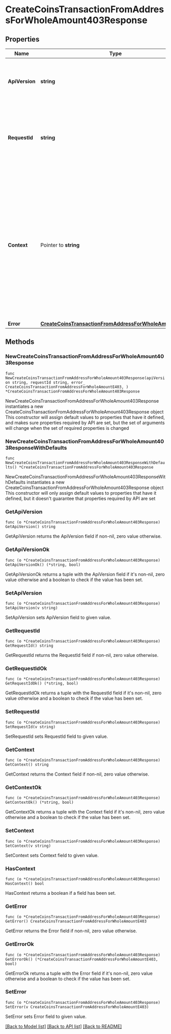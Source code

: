 # CreateCoinsTransactionFromAddressForWholeAmount403Response

## Properties

Name | Type | Description | Notes
------------ | ------------- | ------------- | -------------
**ApiVersion** | **string** | Specifies the version of the API that incorporates this endpoint. | 
**RequestId** | **string** | Defines the ID of the request. The &#x60;requestId&#x60; is generated by Crypto APIs and it&#39;s unique for every request. | 
**Context** | Pointer to **string** | In batch situations the user can use the context to correlate responses with requests. This property is present regardless of whether the response was successful or returned as an error. &#x60;context&#x60; is specified by the user. | [optional] 
**Error** | [**CreateCoinsTransactionFromAddressForWholeAmountE403**](CreateCoinsTransactionFromAddressForWholeAmountE403.md) |  | 

## Methods

### NewCreateCoinsTransactionFromAddressForWholeAmount403Response

`func NewCreateCoinsTransactionFromAddressForWholeAmount403Response(apiVersion string, requestId string, error_ CreateCoinsTransactionFromAddressForWholeAmountE403, ) *CreateCoinsTransactionFromAddressForWholeAmount403Response`

NewCreateCoinsTransactionFromAddressForWholeAmount403Response instantiates a new CreateCoinsTransactionFromAddressForWholeAmount403Response object
This constructor will assign default values to properties that have it defined,
and makes sure properties required by API are set, but the set of arguments
will change when the set of required properties is changed

### NewCreateCoinsTransactionFromAddressForWholeAmount403ResponseWithDefaults

`func NewCreateCoinsTransactionFromAddressForWholeAmount403ResponseWithDefaults() *CreateCoinsTransactionFromAddressForWholeAmount403Response`

NewCreateCoinsTransactionFromAddressForWholeAmount403ResponseWithDefaults instantiates a new CreateCoinsTransactionFromAddressForWholeAmount403Response object
This constructor will only assign default values to properties that have it defined,
but it doesn't guarantee that properties required by API are set

### GetApiVersion

`func (o *CreateCoinsTransactionFromAddressForWholeAmount403Response) GetApiVersion() string`

GetApiVersion returns the ApiVersion field if non-nil, zero value otherwise.

### GetApiVersionOk

`func (o *CreateCoinsTransactionFromAddressForWholeAmount403Response) GetApiVersionOk() (*string, bool)`

GetApiVersionOk returns a tuple with the ApiVersion field if it's non-nil, zero value otherwise
and a boolean to check if the value has been set.

### SetApiVersion

`func (o *CreateCoinsTransactionFromAddressForWholeAmount403Response) SetApiVersion(v string)`

SetApiVersion sets ApiVersion field to given value.


### GetRequestId

`func (o *CreateCoinsTransactionFromAddressForWholeAmount403Response) GetRequestId() string`

GetRequestId returns the RequestId field if non-nil, zero value otherwise.

### GetRequestIdOk

`func (o *CreateCoinsTransactionFromAddressForWholeAmount403Response) GetRequestIdOk() (*string, bool)`

GetRequestIdOk returns a tuple with the RequestId field if it's non-nil, zero value otherwise
and a boolean to check if the value has been set.

### SetRequestId

`func (o *CreateCoinsTransactionFromAddressForWholeAmount403Response) SetRequestId(v string)`

SetRequestId sets RequestId field to given value.


### GetContext

`func (o *CreateCoinsTransactionFromAddressForWholeAmount403Response) GetContext() string`

GetContext returns the Context field if non-nil, zero value otherwise.

### GetContextOk

`func (o *CreateCoinsTransactionFromAddressForWholeAmount403Response) GetContextOk() (*string, bool)`

GetContextOk returns a tuple with the Context field if it's non-nil, zero value otherwise
and a boolean to check if the value has been set.

### SetContext

`func (o *CreateCoinsTransactionFromAddressForWholeAmount403Response) SetContext(v string)`

SetContext sets Context field to given value.

### HasContext

`func (o *CreateCoinsTransactionFromAddressForWholeAmount403Response) HasContext() bool`

HasContext returns a boolean if a field has been set.

### GetError

`func (o *CreateCoinsTransactionFromAddressForWholeAmount403Response) GetError() CreateCoinsTransactionFromAddressForWholeAmountE403`

GetError returns the Error field if non-nil, zero value otherwise.

### GetErrorOk

`func (o *CreateCoinsTransactionFromAddressForWholeAmount403Response) GetErrorOk() (*CreateCoinsTransactionFromAddressForWholeAmountE403, bool)`

GetErrorOk returns a tuple with the Error field if it's non-nil, zero value otherwise
and a boolean to check if the value has been set.

### SetError

`func (o *CreateCoinsTransactionFromAddressForWholeAmount403Response) SetError(v CreateCoinsTransactionFromAddressForWholeAmountE403)`

SetError sets Error field to given value.



[[Back to Model list]](../README.md#documentation-for-models) [[Back to API list]](../README.md#documentation-for-api-endpoints) [[Back to README]](../README.md)


